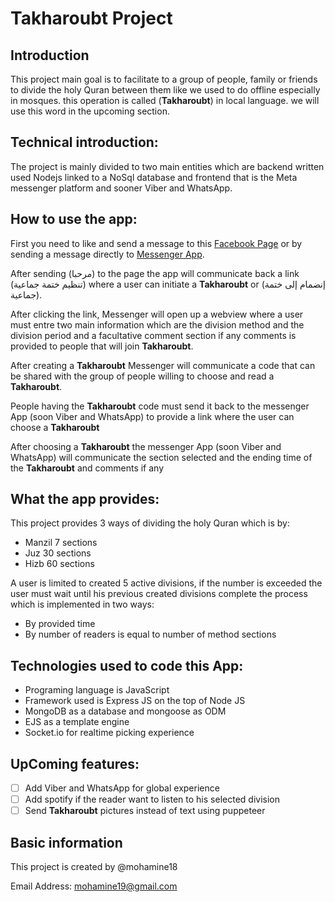 # Takharoubt Project

## Introduction

This project main goal is to facilitate to a group of people, family or friends to divide the holy Quran between them like we used to do offline especially in mosques. this operation is called (**Takharoubt**) in local language. we will use this word in the upcoming section.

## Technical introduction:

The project is mainly divided to two main entities which are backend written used Nodejs linked to a NoSql database and frontend that is the Meta messenger platform and sooner Viber and WhatsApp.

## How to use the app:

First you need to like and send a message to this [Facebook Page](https://www.facebook.com/sharingamazing) or by sending a message directly to [Messenger App](http://m.me/sharingAmazing).

After sending (مرحبا) to the page the app will communicate back a link (تنظيم ختمة جماعية) where a user can initiate a **Takharoubt** or (إنضمام إلى ختمة جماعية).

After clicking the link, Messenger will open up a webview where a user must entre two main information which are the division method and the division period and a facultative comment section if any comments is provided to people that will join **Takharoubt**.

After creating a **Takharoubt** Messenger will communicate a code that can be shared with the group of people willing to choose and read a **Takharoubt**.

People having the **Takharoubt** code must send it back to the messenger App (soon Viber and WhatsApp) to provide a link where the user can choose a **Takharoubt**

After choosing a **Takharoubt** the messenger App (soon Viber and WhatsApp) will communicate the section selected and the ending time of the **Takharoubt** and comments if any

## What the app provides:

This project provides 3 ways of dividing the holy Quran which is by:

- Manzil 7 sections
- Juz 30 sections
- Hizb 60 sections

A user is limited to created 5 active divisions, if the number is exceeded the user must wait until his previous created divisions complete the process which is implemented in two ways:

- By provided time
- By number of readers is equal to number of method sections

## Technologies used to code this App:

- Programing language is JavaScript
- Framework used is Express JS on the top of Node JS
- MongoDB as a database and mongoose as ODM
- EJS as a template engine
- Socket.io for realtime picking experience

## UpComing features:

- [ ] Add Viber and WhatsApp for global experience
- [ ] Add spotify if the reader want to listen to his selected division
- [ ] Send **Takharoubt** pictures instead of text using puppeteer

## Basic information

This project is created by @mohamine18

Email Address: mohamine19@gmail.com
